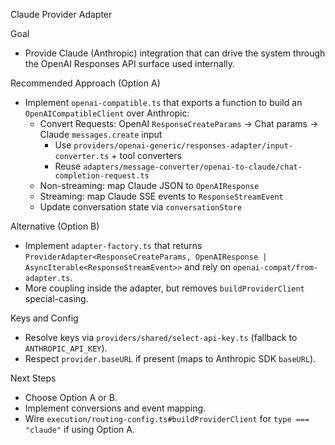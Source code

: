 Claude Provider Adapter

Goal
- Provide Claude (Anthropic) integration that can drive the system through the OpenAI Responses API surface used internally.

Recommended Approach (Option A)
- Implement `openai-compatible.ts` that exports a function to build an `OpenAICompatibleClient` over Anthropic:
  - Convert Requests: OpenAI `ResponseCreateParams` → Chat params → Claude `messages.create` input
    - Use `providers/openai-generic/responses-adapter/input-converter.ts` + tool converters
    - Reuse `adapters/message-converter/openai-to-claude/chat-completion-request.ts`
  - Non-streaming: map Claude JSON to `OpenAIResponse`
  - Streaming: map Claude SSE events to `ResponseStreamEvent`
  - Update conversation state via `conversationStore`

Alternative (Option B)
- Implement `adapter-factory.ts` that returns `ProviderAdapter<ResponseCreateParams, OpenAIResponse | AsyncIterable<ResponseStreamEvent>>` and rely on `openai-compat/from-adapter.ts`.
- More coupling inside the adapter, but removes `buildProviderClient` special-casing.

Keys and Config
- Resolve keys via `providers/shared/select-api-key.ts` (fallback to `ANTHROPIC_API_KEY`).
- Respect `provider.baseURL` if present (maps to Anthropic SDK `baseURL`).

Next Steps
- Choose Option A or B.
- Implement conversions and event mapping.
- Wire `execution/routing-config.ts#buildProviderClient` for `type === "claude"` if using Option A.
